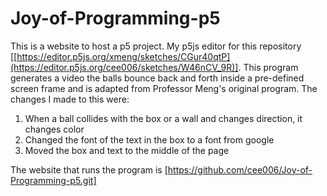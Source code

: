 # Joy-of-Programming-p5

This is a website to host a p5 project. My p5js editor for this repository [[https://editor.p5js.org/xmeng/sketches/CGur40qtP](https://editor.p5js.org/cee006/sketches/W46nCV_9R)]. This program generates a video the balls bounce back and forth inside a pre-defined screen frame and is adapted from Professor Meng's original program. The changes I made to this were:
1. When a ball collides with the box or a wall and changes direction, it changes color
2. Changed the font of the text in the box to a font from google
3. Moved the box and text to the middle of the page

The website that runs the program is [https://github.com/cee006/Joy-of-Programming-p5.git]

